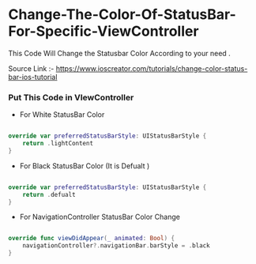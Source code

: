 # Change-The-Color-Of-StatusBar-For-Specific-ViewController
This Code Will Change the Statusbar Color According to your need .



Source Link :- https://www.ioscreator.com/tutorials/change-color-status-bar-ios-tutorial


### Put This Code in VIewController 

* For White StatusBar Color

```swift

override var preferredStatusBarStyle: UIStatusBarStyle {
    return .lightContent
}

```

* For Black StatusBar Color (It is Defualt )

```swift

override var preferredStatusBarStyle: UIStatusBarStyle {
    return .defualt
}

```

* For NavigationController StatusBar Color Change

```swift

override func viewDidAppear(_ animated: Bool) {
    navigationController?.navigationBar.barStyle = .black
}

```
